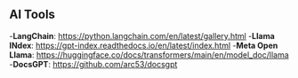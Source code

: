 **AI Tools**
-------------------------
  -**LangChain**: https://python.langchain.com/en/latest/gallery.html
  -**Llama INdex**: https://gpt-index.readthedocs.io/en/latest/index.html
  -**Meta Open Llama**: https://huggingface.co/docs/transformers/main/en/model_doc/llama
  -**DocsGPT**: https://github.com/arc53/docsgpt
